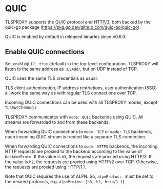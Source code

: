 # QUIC

TLSPROXY supports the [QUIC](https://en.wikipedia.org/wiki/QUIC) protocol
and [HTTP/3](https://en.wikipedia.org/wiki/HTTP/3), both backed by the quic-go package (https://pkg.go.dev/github.com/quic-go/quic-go).

QUIC is enabled by default in released binaries since v0.6.0.

## Enable QUIC connections

Set `enableQUIC: true` (default) in the top-level configuration. TLSPROXY will listen to
the same address as `TLSAddr`, but on UDP instead of TCP.

QUIC uses the same TLS credentials as usual.

TLS client authentication, IP address restrictions, user authentication (SSO) all
work the same way as with regular TLS connections over TCP.

Incoming QUIC connections can be used with all TLSPROXY modes, except `TLSPASSTHROUGH`.

TLSPROXY communicates with `mode: QUIC` backends using QUIC. All streams are
forwarded to and from these backends.

When forwarding QUIC connections to `mode: TCP` or `mode: TLS` backends, each
incoming QUIC stream is treated like a separate TLS connection.

When forwarding QUIC connections to `mode: HTTPS` backends, the incoming HTTP
requests are proxied to the backend according to the value of `backendProto`. If the value is `h3`, the requests are proxied using HTTP/3. If the value
is `h2`, the requests are proxied using HTTP/2 over TCP. Otherwise, the requests
are proxied using HTTP/1.1.

Note that QUIC requires the use of ALPN. So, `alpnProtos: ` must be set to the desired protocols, e.g. `alpnProtos: [h3, h2, http/1.1]`.

